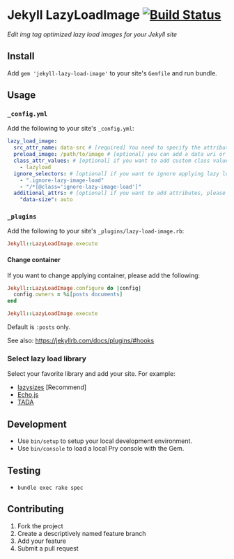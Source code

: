 # Jekyll LazyLoadImage [![Build Status](https://travis-ci.org/kenchan0130/jekyll-lazy-load-image.svg?branch=master)](https://travis-ci.org/kenchan0130/jekyll-lazy-load-image)

_Edit img tag optimized lazy load images for your Jekyll site_

## Install

Add `gem 'jekyll-lazy-load-image'` to your site's `Gemfile` and run bundle.

## Usage

### `_config.yml`

Add the following to your site's `_config.yml`:

```yaml
lazy_load_image:
  src_attr_name: data-src # [required] You need to specify the attributes to be saved for lazy loading
  preload_image: /path/to/image # [optional] you can add a data uri or loading image as fallback src
  class_attr_values: # [optional] if you want to add custom class value, please add values
    - lazyload
  ignore_selectors: # [optional] if you want to ignore applying lazy load image, please add selector (css or xpath)
    - ".ignore-lazy-image-load"
    - "/*[@class='ignore-lazy-image-load']"
  additional_attrs: # [optional] if you want to add attributes, please add key value
    "data-size": auto 
```

### `_plugins`

Add the following to your site's `_plugins/lazy-load-image.rb`:

```ruby
Jekyll::LazyLoadImage.execute
```

#### Change container

If you want to change applying container, please add the following:

```ruby
Jekyll::LazyLoadImage.configure do |config|
  config.owners = %i[posts documents]
end

Jekyll::LazyLoadImage.execute
```

Default is `:posts` only.

See also: https://jekyllrb.com/docs/plugins/#hooks

### Select lazy load library

Select your favorite library and add your site. For example:
  - [lazysizes](https://github.com/aFarkas/lazysizes) [Recommend]
  - [Echo.js](https://github.com/toddmotto/echo)
  - [TADA](https://github.com/fallroot/tada)
  
## Development

- Use `bin/setup` to setup your local development environment.
- Use `bin/console` to load a local Pry console with the Gem.

## Testing

- `bundle exec rake spec`

## Contributing

1. Fork the project
2. Create a descriptively named feature branch
3. Add your feature
4. Submit a pull request
